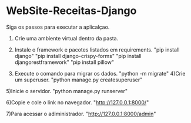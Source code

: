 # WebSite-Receitas-Django

Siga os passos para executar a aplicalçao.

1) Crie uma ambiente virtual dentro da pasta.

2) Instale o framework e pacotes listados em requirements.
          "pip install django"
          "pip install django-crispy-forms"
          "pip install djangorestframework"
          "pip install pillow"
          
3) Execute o comando para migrar os dados.
      "python -m migrate"
4)Crie um superuser.
          "python manage.py createsuperuser"

5)Inicie o servidor.
          "python manage.py runserver"

6)Copie e cole o link no navegador.
          "http://127.0.0.1:8000/"

7)Para acessar o adiministrador.
          "http://127.0.0.1:8000/admin"
